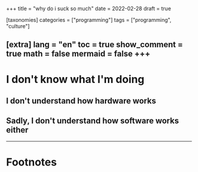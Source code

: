 +++
title = "why do i suck so much"
date = 2022-02-28
draft = true

[taxonomies]
categories = ["programming"]
tags = ["programming", "culture"]

[extra]
lang = "en"
toc = true
show_comment = true
math = false
mermaid = false
+++
---


<!-- more -->
# I don't know what I'm doing

## I don't understand how hardware works

## Sadly, I don't understand how software works either



---
# Footnotes

[^1]: *A practical Guide to Data oriented by Andrew Kelly* [practical-data-oriented-design](https://media.handmade-seattle.com/practical-data-oriented-design/)

[^2]: *USENIX ATC '21/OSDI '21 Joint Keynote Address-It's Time for Operating Systems to Rediscover Hardware*[linux-is-not-an-os](https://www.youtube.com/watch?v=36myc8wQhLo)

[^3]: *wtf is a cpu* [wtf-is-a-cpu-tontito](https://gamozolabs.github.io/metrology/2019/08/19/sushi_roll.html)

[^4]: *Infographics: Operation Costs in CPU Clock Cycles* [cpu-clock-cycles](http://ithare.com/infographics-operation-costs-in-cpu-clock-cycles/)

[^5]: *andrew talk*[andrew-talk](https://media.handmade-seattle.com/practical-data-oriented-design/)
